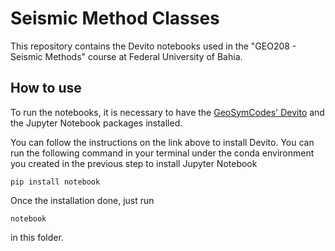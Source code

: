 # Seismic Method Classes

This repository contains the Devito notebooks used in the "GEO208 - Seismic Methods" course at Federal University of Bahia.

## How to use

To run the notebooks, it is necessary to have the [GeoSymCodes' Devito](https://github.com/GeoSymCodes/devito) and the Jupyter Notebook packages installed.

You can follow the instructions on the link above to install Devito. You can run the following command in your terminal under the conda environment you created in the previous step to install Jupyter Notebook

    pip install notebook

Once the installation done, just run

    notebook

in this folder.